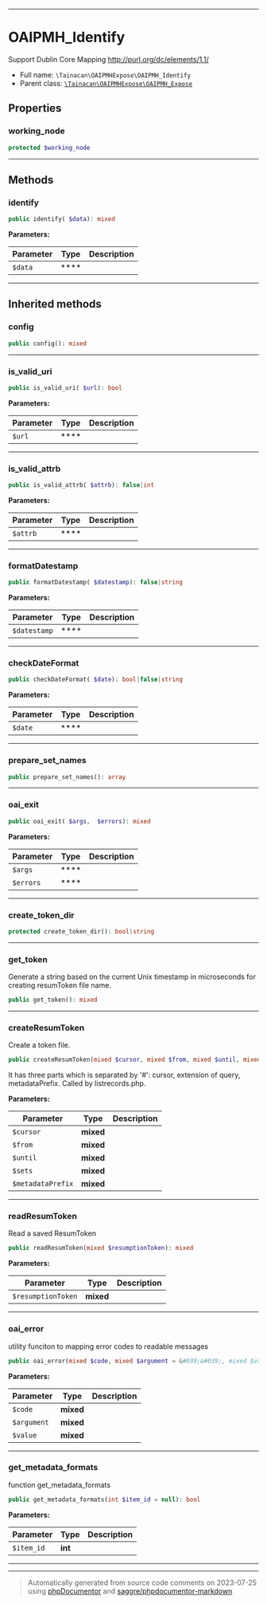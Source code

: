 ***

# OAIPMH_Identify

Support Dublin Core Mapping
http://purl.org/dc/elements/1.1/



* Full name: `\Tainacan\OAIPMHExpose\OAIPMH_Identify`
* Parent class: [`\Tainacan\OAIPMHExpose\OAIPMH_Expose`](./OAIPMH_Expose.md)



## Properties


### working_node



```php
protected $working_node
```






***

## Methods


### identify



```php
public identify( $data): mixed
```








**Parameters:**

| Parameter | Type | Description |
|-----------|------|-------------|
| `$data` | **** |  |




***


## Inherited methods


### config



```php
public config(): mixed
```











***

### is_valid_uri



```php
public is_valid_uri( $url): bool
```








**Parameters:**

| Parameter | Type | Description |
|-----------|------|-------------|
| `$url` | **** |  |




***

### is_valid_attrb



```php
public is_valid_attrb( $attrb): false|int
```








**Parameters:**

| Parameter | Type | Description |
|-----------|------|-------------|
| `$attrb` | **** |  |




***

### formatDatestamp



```php
public formatDatestamp( $datestamp): false|string
```








**Parameters:**

| Parameter | Type | Description |
|-----------|------|-------------|
| `$datestamp` | **** |  |




***

### checkDateFormat



```php
public checkDateFormat( $date): bool|false|string
```








**Parameters:**

| Parameter | Type | Description |
|-----------|------|-------------|
| `$date` | **** |  |




***

### prepare_set_names



```php
public prepare_set_names(): array
```











***

### oai_exit



```php
public oai_exit( $args,  $errors): mixed
```








**Parameters:**

| Parameter | Type | Description |
|-----------|------|-------------|
| `$args` | **** |  |
| `$errors` | **** |  |




***

### create_token_dir



```php
protected create_token_dir(): bool|string
```











***

### get_token

Generate a string based on the current Unix timestamp in microseconds for creating resumToken file name.

```php
public get_token(): mixed
```











***

### createResumToken

Create a token file.

```php
public createResumToken(mixed $cursor, mixed $from, mixed $until, mixed $sets, mixed $metadataPrefix): mixed
```

It has three parts which is separated by '#': cursor, extension of query, metadataPrefix.
Called by listrecords.php.






**Parameters:**

| Parameter | Type | Description |
|-----------|------|-------------|
| `$cursor` | **mixed** |  |
| `$from` | **mixed** |  |
| `$until` | **mixed** |  |
| `$sets` | **mixed** |  |
| `$metadataPrefix` | **mixed** |  |




***

### readResumToken

Read a saved ResumToken

```php
public readResumToken(mixed $resumptionToken): mixed
```








**Parameters:**

| Parameter | Type | Description |
|-----------|------|-------------|
| `$resumptionToken` | **mixed** |  |




***

### oai_error

utility funciton to mapping error codes to readable messages

```php
public oai_error(mixed $code, mixed $argument = &#039;&#039;, mixed $value = &#039;&#039;): mixed
```








**Parameters:**

| Parameter | Type | Description |
|-----------|------|-------------|
| `$code` | **mixed** |  |
| `$argument` | **mixed** |  |
| `$value` | **mixed** |  |




***

### get_metadata_formats

function get_metadata_formats

```php
public get_metadata_formats(int $item_id = null): bool
```








**Parameters:**

| Parameter | Type | Description |
|-----------|------|-------------|
| `$item_id` | **int** |  |




***


***
> Automatically generated from source code comments on 2023-07-25 using [phpDocumentor](http://www.phpdoc.org/) and [saggre/phpdocumentor-markdown](https://github.com/Saggre/phpDocumentor-markdown)
